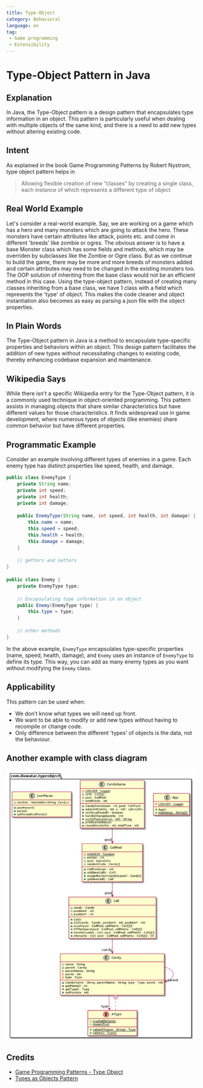 ```yaml
---
title: Type-Object
category: Behavioral
language: en
tag:
 - Game programming
 - Extensibility
---
```


# Type-Object Pattern in Java

## Explanation

In Java, the Type-Object pattern is a design pattern that encapsulates type information in an object. This pattern is particularly useful when dealing with multiple objects of the same kind, and there is a need to add new types without altering existing code.

## Intent
As explained in the book Game Programming Patterns by Robert Nystrom, type object pattern helps in

> Allowing flexible creation of new “classes” by creating a single class, each instance of which represents a different type of object

## Real World Example
Let's consider a real-world example. Say, we are working on a game which has a hero and many monsters which are going to attack the hero. These monsters have certain attributes like attack, points etc. and come in different 'breeds' like zombie or ogres. The obvious answer is to have a base Monster class which has some fields and methods, which may be overriden by subclasses like the Zombie or Ogre class. But as we continue to build the game, there may be more and more breeds of monsters added and certain attributes may need to be changed in the existing monsters too. The OOP solution of inheriting from the base class would not be an efficient method in this case.
Using the type-object pattern, instead of creating many classes inheriting from a base class, we have 1 class with a field which represents the 'type' of object. This makes the code cleaner and object instantiation also becomes as easy as parsing a json file with the object properties.

## In Plain Words

The Type-Object pattern in Java is a method to encapsulate type-specific properties and behaviors within an object. This design pattern facilitates the addition of new types without necessitating changes to existing code, thereby enhancing codebase expansion and maintenance.

## Wikipedia Says

While there isn't a specific Wikipedia entry for the Type-Object pattern, it is a commonly used technique in object-oriented programming. This pattern assists in managing objects that share similar characteristics but have different values for those characteristics. It finds widespread use in game development, where numerous types of objects (like enemies) share common behavior but have different properties.

## Programmatic Example

Consider an example involving different types of enemies in a game. Each enemy type has distinct properties like speed, health, and damage.

```java
public class EnemyType {
    private String name;
    private int speed;
    private int health;
    private int damage;
    
    public EnemyType(String name, int speed, int health, int damage) {
        this.name = name;
        this.speed = speed;
        this.health = health;
        this.damage = damage;
    }

    // getters and setters
}

public class Enemy {
    private EnemyType type;

    // Encapsulating type information in an object
    public Enemy(EnemyType type) {
        this.type = type;
    }

    // other methods
}
```

In the above example, `EnemyType` encapsulates type-specific properties (name, speed, health, damage), and `Enemy` uses an instance of `EnemyType` to define its type. This way, you can add as many enemy types as you want without modifying the `Enemy` class.

## Applicability
This pattern can be used when:

* We don’t know what types we will need up front.
* We want to be able to modify or add new types without having to recompile or change code.
* Only difference between the different 'types' of objects is the data, not the behaviour.

## Another example with class diagram
![alt text](./etc/typeobjectpattern.urm.png "Type-Object pattern class diagram")

## Credits

* [Game Programming Patterns - Type Object](http://gameprogrammingpatterns.com/type-object.html)
* [Types as Objects Pattern](http://www.cs.sjsu.edu/~pearce/modules/patterns/analysis/top.htm)
